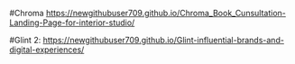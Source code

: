 #Chroma 
https://newgithubuser709.github.io/Chroma_Book_Cunsultation-Landing-Page-for-interior-studio/

#Glint 
2: https://newgithubuser709.github.io/Glint-influential-brands-and-digital-experiences/
